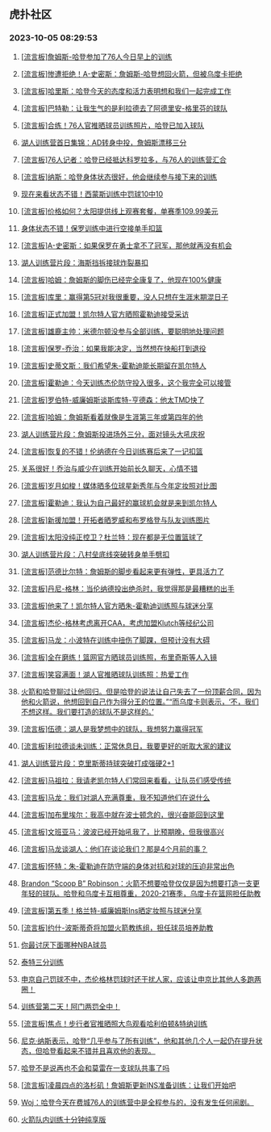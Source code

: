 ## 虎扑社区 
### 2023-10-05 08:29:53

1. [[流言板]詹姆斯-哈登参加了76人今日早上的训练](https://bbs.hupu.com/62339906.html)

2. [[流言板]惨遭拒绝！A-史密斯：詹姆斯-哈登想回火箭，但被乌度卡拒绝](https://bbs.hupu.com/62339537.html)

3. [[流言板]哈里斯：哈登今天的态度和活力表明想和我们一起完成工作](https://bbs.hupu.com/62341548.html)

4. [[流言板]巴特勒：让我生气的是利拉德去了阿德里安-格里芬的球队](https://bbs.hupu.com/62340164.html)

5. [[流言板]合练！76人官推晒球员训练照片，哈登已加入球队](https://bbs.hupu.com/62341276.html)

6. [湖人训练营首日集锦：AD转身中投，詹姆斯漂移三分](https://bbs.hupu.com/62334344.html)

7. [[流言板]76人记者：哈登已经抵达科罗拉多，与76人的训练营汇合](https://bbs.hupu.com/62338012.html)

8. [[流言板]纳斯：哈登身体状态很好，他会继续参与接下来的训练](https://bbs.hupu.com/62341478.html)

9. [现在来看状态不错！西蒙斯训练中罚球10中10](https://bbs.hupu.com/62341514.html)

10. [[流言板]价格如何？太阳提供线上观赛套餐，单赛季109.99美元](https://bbs.hupu.com/62341882.html)

11. [身体状态不错！保罗训练中进行空接单手扣篮](https://bbs.hupu.com/62341377.html)

12. [[流言板]A-史密斯：如果保罗在勇士拿不了冠军，那他就再没有机会](https://bbs.hupu.com/62339929.html)

13. [湖人训练营片段：海斯挡拆接球炸裂暴扣](https://bbs.hupu.com/62341836.html)

14. [[流言板]哈姆：詹姆斯的脚伤已经完全康复了，他现在100%健康](https://bbs.hupu.com/62341559.html)

15. [[流言板]库里：赢得第5冠对我很重要，没人只想在生涯末期混日子](https://bbs.hupu.com/62337792.html)

16. [[流言板]正式加盟！凯尔特人官方晒照霍勒迪接受采访](https://bbs.hupu.com/62341534.html)

17. [[流言板]雄鹿主帅：米德尔顿没参与全部训练，要聪明地处理问题](https://bbs.hupu.com/62341448.html)

18. [[流言板]保罗-乔治：如果我能决定，当然想在快船打到退役](https://bbs.hupu.com/62341308.html)

19. [[流言板]史蒂文斯：我们希望朱-霍勒迪能长期留在凯尔特人](https://bbs.hupu.com/62341345.html)

20. [[流言板]霍勒迪：今天训练杰伦防守投入很多，这个我完全可以接管](https://bbs.hupu.com/62341366.html)

21. [[流言板]罗伯特-威廉姆斯谈斯库特-亨德森：他太TMD快了](https://bbs.hupu.com/62341629.html)

22. [[流言板]哈姆：詹姆斯看着就像是生涯第三年或第四年的他](https://bbs.hupu.com/62341718.html)

23. [湖人训练营片段：詹姆斯投进场外三分，面对镜头大吼庆祝](https://bbs.hupu.com/62341923.html)

24. [[流言板]恢复的不错！伦纳德在今日训练赛后来了一记扣篮](https://bbs.hupu.com/62341641.html)

25. [关系很好！乔治与威少在训练开始前长久聊天，心情不错](https://bbs.hupu.com/62341488.html)

26. [[流言板]岁月如梭！媒体晒多位球星新秀年与今年定妆照对比图](https://bbs.hupu.com/62332402.html)

27. [[流言板]霍勒迪：我认为自己最好的赢球机会就是来到凯尔特人](https://bbs.hupu.com/62341256.html)

28. [[流言板]新援加盟！开拓者晒罗威和布罗格登与队友训练图片](https://bbs.hupu.com/62341324.html)

29. [[流言板]太阳没纯正控卫？杜兰特：现在都是无位置篮球了](https://bbs.hupu.com/62333737.html)

30. [湖人训练营片段：八村垒底线突破转身单手劈扣](https://bbs.hupu.com/62341872.html)

31. [[流言板]范德比尔特：詹姆斯的脚步看起来更有弹性，更具活力了](https://bbs.hupu.com/62341809.html)

32. [[流言板]丹尼-格林：当伦纳德投出绝杀时，我觉得那是最糟糕的出手](https://bbs.hupu.com/62334787.html)

33. [[流言板]他来了！凯尔特人官方晒朱-霍勒迪训练照与球迷分享](https://bbs.hupu.com/62341738.html)

34. [[流言板]杰伦-格林考虑离开CAA，考虑加盟Klutch等经纪公司](https://bbs.hupu.com/62341907.html)

35. [[流言板]马龙：小波特在训练中扭伤了脚踝，但预计没有大碍](https://bbs.hupu.com/62341505.html)

36. [[流言板]全在磨练！篮网官方晒球员训练照，布里奇斯等人入镜](https://bbs.hupu.com/62341762.html)

37. [[流言板]笑容满面！湖人官推晒球队训练照：热爱工作](https://bbs.hupu.com/62341624.html)

38. [火箭和哈登聊过让他回归。但是哈登的说法让自己失去了一份顶薪合同，因为他和火箭说，他想回到自己作为得分王的位置。”“而乌度卡则表示，‘不，我们不想这样。我们要打造的球队不是这样的。’](https://bbs.hupu.com/62341415.html)

39. [[流言板]伍德：湖人是我梦想中的球队，我想努力赢得冠军](https://bbs.hupu.com/62339080.html)

40. [[流言板]利拉德谈未训练：正常休息日，我要更好的听取大家的建议](https://bbs.hupu.com/62341807.html)

41. [湖人训练营片段：克里斯蒂持球突破打成强硬2+1](https://bbs.hupu.com/62341910.html)

42. [[流言板]马祖拉：我请老凯尔特人们常回来看看，让队员们感受传统](https://bbs.hupu.com/62341600.html)

43. [[流言板]马龙：我们对湖人充满尊重，我不知道他们在说什么](https://bbs.hupu.com/62342047.html)

44. [[流言板]加布里埃尔：我高中就在波士顿念的，很兴奋能回到这里](https://bbs.hupu.com/62341844.html)

45. [[流言板]文班亚马：波波已经开始吼我了，比预期晚，但我很高兴](https://bbs.hupu.com/62341995.html)

46. [[流言板]马龙谈湖人：他们在谈论我们？那是4个月前的事？](https://bbs.hupu.com/62341591.html)

47. [[流言板]怀特：朱-霍勒迪在防守端的身体对抗和对球的压迫非常出色](https://bbs.hupu.com/62341794.html)

48. [Brandon “Scoop B” Robinson：火箭不想要哈登仅仅是因为想要打造一支更年轻的球队。哈登和乌度卡互相尊重，2020-21赛季，乌度卡在篮网担任助教](https://bbs.hupu.com/62341427.html)

49. [[流言板]第五季！格兰特-威廉姆斯Ins晒定妆照与球迷分享](https://bbs.hupu.com/62341878.html)

50. [[流言板]约什-波斯蒂奇将加盟火箭教练组，担任球员培养助教](https://bbs.hupu.com/62341975.html)

51. [你最讨厌下面哪种NBA球员](https://bbs.hupu.com/62341700.html)

52. [泰特三分训练](https://bbs.hupu.com/62341709.html)

53. [申京自己罚球不中，杰伦格林罚球时还干扰人家，应该让申京比其他人多跑两圈！](https://bbs.hupu.com/62341705.html)

54. [训练营第二天！阿门两罚全中！](https://bbs.hupu.com/62341616.html)

55. [[流言板]焦点！步行者官推晒照大鸟观看哈利伯顿&特纳训练](https://bbs.hupu.com/62341468.html)

56. [尼克·纳斯表示，哈登“几乎参与了所有训练”，他和其他几个人一起仍在提升状态，但哈登看起来不错并且喜欢他的表现。](https://bbs.hupu.com/62341754.html)

57. [哈登不是说再也不会和莫雷在一支球队共事了吗](https://bbs.hupu.com/62341734.html)

58. [[流言板]凌晨四点的洛杉矶！詹姆斯更新INS准备训练：让我们开始吧](https://bbs.hupu.com/62332988.html)

59. [Woj：哈登今天在费城76人的训练营中是全程参与的，没有发生任何闹剧。 ​​​](https://bbs.hupu.com/62341792.html)

60. [火箭队内训练十分钟纯享版](https://bbs.hupu.com/62341804.html)

